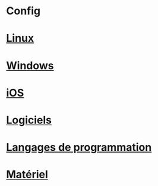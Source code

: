 # Config

# [Linux](linux/Readme.md) <!-- volontairement en minuscule pour que ce soit plus simple à naviguer en CLI-->

# [Windows](Windows/Readme.md)

# [iOS](iOS/Readme.md)

# [Logiciels](Logiciels/Readme.md)

# [Langages de programmation](Langages/Readme.md)

# [Matériel](Materiel/Readme.md)